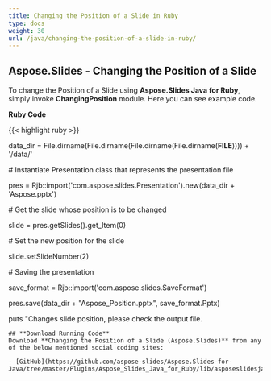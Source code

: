 ```yaml
---
title: Changing the Position of a Slide in Ruby
type: docs
weight: 30
url: /java/changing-the-position-of-a-slide-in-ruby/
---
```


## **Aspose.Slides - Changing the Position of a Slide**
To change the Position of a Slide using **Aspose.Slides Java for Ruby**, simply invoke **ChangingPosition** module. Here you can see example code.

**Ruby Code**

{{< highlight ruby >}}

 data_dir = File.dirname(File.dirname(File.dirname(File.dirname(__FILE__)))) + '/data/'



\# Instantiate Presentation class that represents the presentation file

pres = Rjb::import('com.aspose.slides.Presentation').new(data_dir + 'Aspose.pptx')

\# Get the slide whose position is to be changed

slide = pres.getSlides().get_Item(0)

\# Set the new position for the slide

slide.setSlideNumber(2)

\# Saving the presentation

save_format = Rjb::import('com.aspose.slides.SaveFormat')

pres.save(data_dir + "Aspose_Position.pptx", save_format.Pptx)

puts "Changes slide position, please check the output file.

```
## **Download Running Code**
Download **Changing the Position of a Slide (Aspose.Slides)** from any of the below mentioned social coding sites:

- [GitHub](https://github.com/aspose-slides/Aspose.Slides-for-Java/tree/master/Plugins/Aspose_Slides_Java_for_Ruby/lib/asposeslidesjava/Slides/changingposition.rb)
